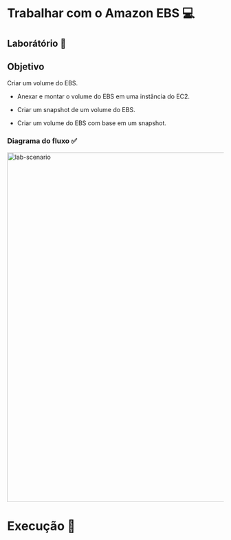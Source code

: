 # Trabalhar com o Amazon EBS 💻

## Laborátório 🥼

## Objetivo

Criar um volume do EBS.

- Anexar e montar o volume do EBS em uma instância do EC2.

- Criar um snapshot de um volume do EBS.

- Criar um volume do EBS com base em um snapshot.

### Diagrama do fluxo ✅


<img width="813" alt="lab-scenario" src="https://github.com/user-attachments/assets/24d6800c-bb3a-4161-94e0-72c51f4db4f5" />


# Execução 🚀
